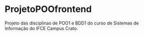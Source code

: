 # ProjetoPOOfrontend
Projeto das disciplinas de POO1 e BDD1 do curso de Sistemas de Informação do IFCE Campus Crato.

